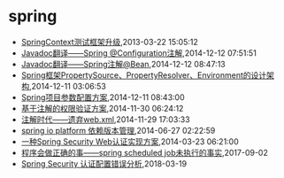 # spring
* [SpringContext测试框架升级](/2013/2013-03-22-springcontext-test-framework-upgrade),2013-03-22 15:05:12
* [Javadoc翻译——Spring @Configuration注解](/2014/2014-12-12-javadoc-spring-configuration),2014-12-12 07:51:51
* [Javadoc翻译——Spring注解@Bean](/2014/2014-12-12-javadoc-spring-bean),2014-12-12 08:47:13
* [Spring框架PropertySource、PropertyResolver、Environment的设计架构](/2014/2014-12-11-spring-propertysource-propertyresolver-environment),2014-12-11 03:06:53
* [Spring项目参数配置方案](/2014/2014-12-11-spring-configuration),2014-12-11 08:43:00
* [基于注解的权限验证方案](/2014/2014-11-30-annotation-auth),2014-11-30 06:24:12
* [注解时代——遗弃web.xml](/2014/2014-11-29-deprecate-web-xml),2014-11-29 17:03:33
* [spring io platform 依赖版本管理](/2014/2014-06-27-spring-io-platform-dependencies),2014-06-27 02:22:59
* [一种Spring Security Web认证实现方案](/2014/2014-03-23-spring-security-web-auth-plan),2014-03-23 06:21:00
* [程序会做正确的事——spring scheduled job未执行的事实](/2017/2017-09-02-the-truth-why-spring-scheduled-job-not-running),2017-09-02
* [Spring Security 认证配置错误分析](/2018/2018-03-19-spring-security-config-analysis),2018-03-19
